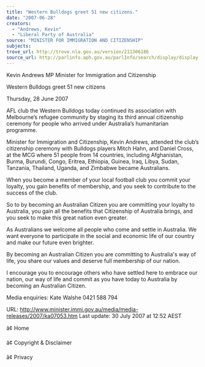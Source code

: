 ```yaml
---
title: "Western Bulldogs greet 51 new citizens."
date: "2007-06-28"
creators:
  - "Andrews, Kevin"
  - "Liberal Party of Australia"
source: "MINISTER FOR IMMIGRATION AND CITIZENSHIP"
subjects:
trove_url: http://trove.nla.gov.au/version/211306186
source_url: http://parlinfo.aph.gov.au/parlInfo/search/display/display.w3p;query=Id%3A%22media/pressrel/IIDO6%22
---
```


 

 Kevin Andrews MP  Minister for Immigration and Citizenship 

 Western Bulldogs greet 51 new citizens 

 Thursday, 28 June 2007 

 AFL club the Western Bulldogs today continued its association with  Melbourne’s refugee community by staging its third annual citizenship  ceremony for people who arrived under Australia’s humanitarian programme. 

 Minister for Immigration and Citizenship, Kevin Andrews, attended the club’s  citizenship ceremony with Bulldogs players Mitch Hahn, and Daniel Cross, at  the MCG where 51 people from 14 countries, including Afghanistan, Burma,  Burundi, Congo, Eritrea, Ethiopia, Guinea, Iraq, Libya, Sudan, Tanzania,  Thailand, Uganda, and Zimbabwe became Australians. 

 When you become a member of your local football club you commit your  loyalty, you gain benefits of membership, and you seek to contribute to the  success of the club. 

 So to by becoming an Australian Citizen you are committing your loyalty to  Australia, you gain all the benefits that Citizenship of Australia brings, and you  seek to make this great nation even greater.  

 As Australians we welcome all people who come and settle in Australia. We  want everyone to participate in the social and economic life of our country and  make our future even brighter.  

 By becoming an Australian Citizen you are committing to Australia's way of  life, you share our values and deserve full membership of our nation.  

 I encourage you to encourage others who have settled here to embrace our  nation, our way of life and commit as you have today to Australia by becoming  an Australian Citizen.  

 Media enquiries: Kate Walshe 0421 588 794 

 URL: http://www.minister.immi.gov.au/media/media-releases/2007/ka07053.htm   Last update: 30 July 2007 at 12:52 AEST  

 â¢ Home  

 â¢ Copyright & Disclaimer  

 â¢  Privacy   

